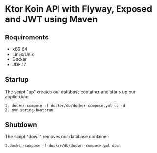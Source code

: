 # Ktor Koin API with Flyway, Exposed and JWT using Maven


## Requirements

* x86-64
* Linux/Unix
* Docker
* JDK 17


## Startup

The script "up" creates our database container and starts up our application:
```
1. docker-compose -f docker/db/docker-compose.yml up -d
2. mvn spring-boot:run
```


## Shutdown

The script "down" removes our database container:
```
1.docker-compose -f docker/db/docker-compose.yml down
```


